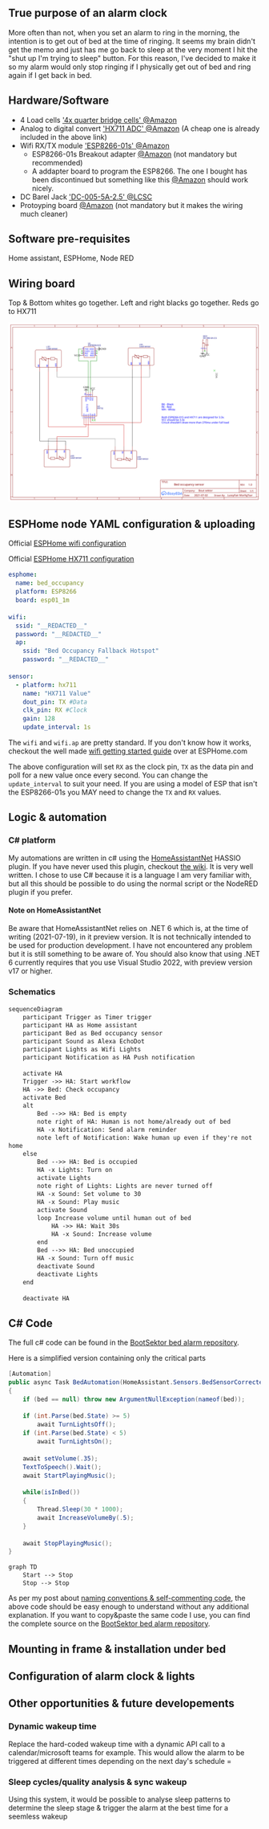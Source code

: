 ##  True purpose of an alarm clock

More often than not, when you set an alarm to ring in the morning, the intention is to get out of bed at the time of ringing. It seems my brain didn't get the memo and just has me go back to sleep at the very moment I hit the "shut up I'm trying to sleep" button. For this reason, I've decided to make it so my alarm would only stop ringing if I physically get out of bed and ring again if I get back in bed. 

## Hardware/Software
- 4 Load cells ['4x quarter bridge cells' @Amazon](https://www.amazon.co.uk/gp/product/B07TWLP3X8/ref=ppx_yo_dt_b_search_asin_title?ie=UTF8&psc=1)
- Analog to digital convert ['HX711 ADC' @Amazon](https://www.amazon.co.uk/gp/product/B07QGQ79VW/ref=ppx_yo_dt_b_search_asin_title?ie=UTF8&psc=1) (A cheap one is already included in the above link)
- Wifi RX/TX module ['ESP8266-01s' @Amazon](https://www.amazon.co.uk/gp/product/B0728CBGKT/ref=ppx_yo_dt_b_search_asin_title?ie=UTF8&psc=1)
  - ESP8266-01s Breakout adapter [@Amazon](https://www.amazon.co.uk/MakerHawk-nRF24L01-ESP8266-Breadboard-Breakout/dp/B072FLGDXQ/ref=pd_bxgy_img_1/261-8943169-1506030?pd_rd_w=ao76F&pf_rd_p=c7ea61ca-7168-47e3-9c8b-d84748f5b23c&pf_rd_r=7SBPT52PQW66W9PKQGP8&pd_rd_r=17c477db-3110-41f9-bbde-3efa6bf41e2c&pd_rd_wg=JcJLr&pd_rd_i=B072FLGDXQ&psc=1) (not mandatory but recommended)
  - A addapter board to program the ESP8266. The one I bought has been discontinued but something like this [@Amazon](https://www.amazon.co.uk/ESP-01-Adapter-ESP8266-Wireless-4-5-5-5V/dp/B07Q17XJ36/ref=pd_bxgy_img_2/261-8943169-1506030?pd_rd_w=ao76F&pf_rd_p=c7ea61ca-7168-47e3-9c8b-d84748f5b23c&pf_rd_r=7SBPT52PQW66W9PKQGP8&pd_rd_r=17c477db-3110-41f9-bbde-3efa6bf41e2c&pd_rd_wg=JcJLr&pd_rd_i=B07Q17XJ36&psc=1) should work nicely.  
- DC Barel Jack ['DC-005-5A-2.5' @LCSC]()
- Protoyping board [@Amazon](https://www.amazon.co.uk/gp/product/B08151V9TS/ref=ppx_yo_dt_b_search_asin_title?ie=UTF8&psc=1) (not mandatory but it makes the wiring much cleaner)

## Software pre-requisites
Home assistant, ESPHome, Node RED

## Wiring board

Top & Bottom whites go together. Left and right blacks go together. Reds go to HX711

![Easy wiring 3-wire load cell to HX711 and ESP8266](Content.assets/BedSensor.svg)

## ESPHome node YAML configuration & uploading

 Official [ESPHome wifi configuration](https://esphome.io/components/wifi.html)

Official [ESPHome HX711 configuration](https://esphome.io/components/sensor/hx711.html)

```yaml
esphome:
  name: bed_occupancy
  platform: ESP8266
  board: esp01_1m

wifi:
  ssid: "__REDACTED__"
  password: "__REDACTED__"
  ap:
    ssid: "Bed Occupancy Fallback Hotspot"
    password: "__REDACTED__"

sensor:
  - platform: hx711
    name: "HX711 Value"
    dout_pin: TX #Data
    clk_pin: RX #Clock
    gain: 128
    update_interval: 1s
```
The `wifi` and `wifi.ap` are pretty standard. If you don't know how it works, checkout the well made [wifi getting started guide](https://esphome.io/components/wifi.html) over at ESPHome.com

The above configuration will set `RX` as the clock pin, `TX` as the data pin and poll for a new value once every second. You can change the `update_interval` to suit your need. If you are using a model of ESP that isn't the ESP8266-01s you MAY need to change the `TX` and `RX` values.

## Logic & automation

### C# platform

My automations are written in c# using the [HomeAssistantNet](https://github.com/anhaehne/hhnl.HomeAssistantNet) HASSIO plugin. If you have never used this plugin, checkout [the wiki](https://github.com/anhaehne/hhnl.HomeAssistantNet/wiki). It is very well written. I chose to use C# because it is a language I am very familiar with, but all this should be possible to do using the normal script or the NodeRED plugin if you prefer.

#### Note on HomeAssistantNet

Be aware that HomeAssistantNet relies on .NET 6 which is, at the time of writing (2021-07-19), in it preview version. It is not technically intended to be used for production development. I have not encountered any problem but it is still something to be aware of. You should also know that using .NET 6 currently requires that you use Visual Studio 2022, with preview version v17 or higher. 

### Schematics

```mermaid
sequenceDiagram
	participant Trigger as Timer trigger
	participant HA as Home assistant
	participant Bed as Bed occupancy sensor
	participant Sound as Alexa EchoDot
	participant Lights as Wifi Lights
	participant Notification as HA Push notification
	
	activate HA
	Trigger ->> HA: Start workflow
    HA ->> Bed: Check occupancy
    activate Bed
	alt
        Bed -->> HA: Bed is empty
        note right of HA: Human is not home/already out of bed
        HA -x Notification: Send alarm reminder
        note left of Notification: Wake human up even if they're not home
  	else
        Bed -->> HA: Bed is occupied
        HA -x Lights: Turn on
        activate Lights
        note right of Lights: Lights are never turned off        
        HA -x Sound: Set volume to 30
        HA -x Sound: Play music
        activate Sound        
        loop Increase volume until human out of bed
        	HA ->> HA: Wait 30s
        	HA -x Sound: Increase volume 
        end
        Bed -->> HA: Bed unoccupied
        HA -x Sound: Turn off music
        deactivate Sound
        deactivate Lights
	end
	
	deactivate HA 
```

## C# Code

The full c# code can be found in the [BootSektor bed alarm repository]().

Here is a simplified version containing only the critical parts

```csharp
[Automation]
public async Task BedAutomation(HomeAssistant.Sensors.BedSensorCorrectedValue bed)
{
    if (bed == null) throw new ArgumentNullException(nameof(bed));

    if (int.Parse(bed.State) >= 5)
        await TurnLightsOff();
    if (int.Parse(bed.State) < 5)
        await TurnLightsOn();

    await setVolume(.35);
    TextToSpeech().Wait();
    await StartPlayingMusic();

    while(isInBed())
    {
        Thread.Sleep(30 * 1000);
        await IncreaseVolumeBy(.5);
    }

    await StopPlayingMusic();
}

```

```mermaid
graph TD
    Start --> Stop
    Stop --> Stop
```







As per my post about [naming conventions & self-commenting code](https://danger-zone.viales.fr/Post/3/naming-matters), the above code should be easy enough to understand without any additional explanation. If you want to copy&paste the same code I use, you can find the complete source on the  [BootSektor bed alarm repository]().

## Mounting in frame & installation under bed

## Configuration of alarm clock & lights

## Other opportunities & future developements

### Dynamic wakeup time
Replace the hard-coded wakeup time with a dynamic API call to a calendar/microsoft teams for example. This would allow the alarm to be triggered at different times depending on the next day's schedule =
### Sleep cycles/quality analysis & sync wakeup
Using this system, it would be possible to analyse sleep patterns to determine the sleep stage & trigger the alarm at the best time for a seemless wakeup